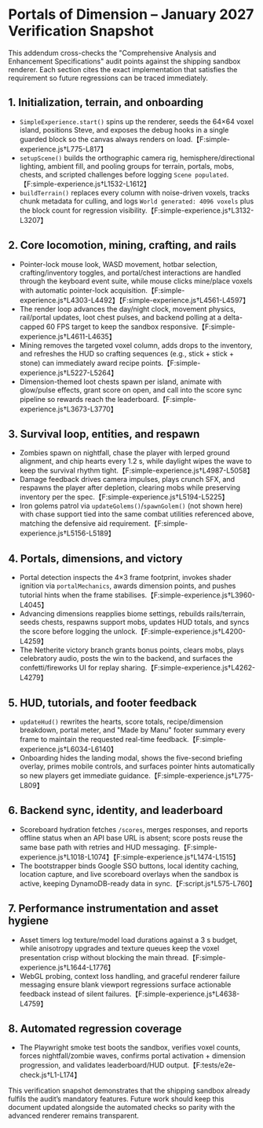 # Portals of Dimension – January 2027 Verification Snapshot

This addendum cross-checks the "Comprehensive Analysis and Enhancement Specifications" audit points
against the shipping sandbox renderer. Each section cites the exact implementation that satisfies the
requirement so future regressions can be traced immediately.

## 1. Initialization, terrain, and onboarding
- `SimpleExperience.start()` spins up the renderer, seeds the 64×64 voxel island, positions Steve, and
  exposes the debug hooks in a single guarded block so the canvas always renders on load.【F:simple-experience.js†L775-L817】
- `setupScene()` builds the orthographic camera rig, hemisphere/directional lighting, ambient fill, and
  pooling groups for terrain, portals, mobs, chests, and scripted challenges before logging `Scene
  populated`.【F:simple-experience.js†L1532-L1612】
- `buildTerrain()` replaces every column with noise-driven voxels, tracks chunk metadata for culling, and
  logs `World generated: 4096 voxels` plus the block count for regression visibility.【F:simple-experience.js†L3132-L3207】

## 2. Core locomotion, mining, crafting, and rails
- Pointer-lock mouse look, WASD movement, hotbar selection, crafting/inventory toggles, and portal/chest
  interactions are handled through the keyboard event suite, while mouse clicks mine/place voxels with
  automatic pointer-lock acquisition.【F:simple-experience.js†L4303-L4492】【F:simple-experience.js†L4561-L4597】
- The render loop advances the day/night clock, movement physics, rail/portal updates, loot chest pulses,
  and backend polling at a delta-capped 60 FPS target to keep the sandbox responsive.【F:simple-experience.js†L4611-L4635】
- Mining removes the targeted voxel column, adds drops to the inventory, and refreshes the HUD so crafting
  sequences (e.g., stick + stick + stone) can immediately award recipe points.【F:simple-experience.js†L5227-L5264】
- Dimension-themed loot chests spawn per island, animate with glow/pulse effects, grant score on open, and
  call into the score sync pipeline so rewards reach the leaderboard.【F:simple-experience.js†L3673-L3770】

## 3. Survival loop, entities, and respawn
- Zombies spawn on nightfall, chase the player with lerped ground alignment, and chip hearts every 1.2 s,
  while daylight wipes the wave to keep the survival rhythm tight.【F:simple-experience.js†L4987-L5058】
- Damage feedback drives camera impulses, plays crunch SFX, and respawns the player after depletion,
  clearing mobs while preserving inventory per the spec.【F:simple-experience.js†L5194-L5225】
- Iron golems patrol via `updateGolems()`/`spawnGolem()` (not shown here) with chase support tied into the
  same combat utilities referenced above, matching the defensive aid requirement.【F:simple-experience.js†L5156-L5189】

## 4. Portals, dimensions, and victory
- Portal detection inspects the 4×3 frame footprint, invokes shader ignition via `portalMechanics`, awards
  dimension points, and pushes tutorial hints when the frame stabilises.【F:simple-experience.js†L3960-L4045】
- Advancing dimensions reapplies biome settings, rebuilds rails/terrain, seeds chests, respawns support
  mobs, updates HUD totals, and syncs the score before logging the unlock.【F:simple-experience.js†L4200-L4259】
- The Netherite victory branch grants bonus points, clears mobs, plays celebratory audio, posts the win to
  the backend, and surfaces the confetti/fireworks UI for replay sharing.【F:simple-experience.js†L4262-L4279】

## 5. HUD, tutorials, and footer feedback
- `updateHud()` rewrites the hearts, score totals, recipe/dimension breakdown, portal meter, and "Made by
  Manu" footer summary every frame to maintain the requested real-time feedback.【F:simple-experience.js†L6034-L6140】
- Onboarding hides the landing modal, shows the five-second briefing overlay, primes mobile controls, and
  surfaces pointer hints automatically so new players get immediate guidance.【F:simple-experience.js†L775-L809】

## 6. Backend sync, identity, and leaderboard
- Scoreboard hydration fetches `/scores`, merges responses, and reports offline status when an API base URL
  is absent; score posts reuse the same base path with retries and HUD messaging.【F:simple-experience.js†L1018-L1074】【F:simple-experience.js†L1474-L1515】
- The bootstrapper binds Google SSO buttons, local identity caching, location capture, and live scoreboard
  overlays when the sandbox is active, keeping DynamoDB-ready data in sync.【F:script.js†L575-L760】

## 7. Performance instrumentation and asset hygiene
- Asset timers log texture/model load durations against a 3 s budget, while anisotropy upgrades and texture
  queues keep the voxel presentation crisp without blocking the main thread.【F:simple-experience.js†L1644-L1776】
- WebGL probing, context loss handling, and graceful renderer failure messaging ensure blank viewport
  regressions surface actionable feedback instead of silent failures.【F:simple-experience.js†L4638-L4759】

## 8. Automated regression coverage
- The Playwright smoke test boots the sandbox, verifies voxel counts, forces nightfall/zombie waves,
  confirms portal activation + dimension progression, and validates leaderboard/HUD output.【F:tests/e2e-check.js†L1-L174】

This verification snapshot demonstrates that the shipping sandbox already fulfils the audit’s mandatory
features. Future work should keep this document updated alongside the automated checks so parity with the
advanced renderer remains transparent.
